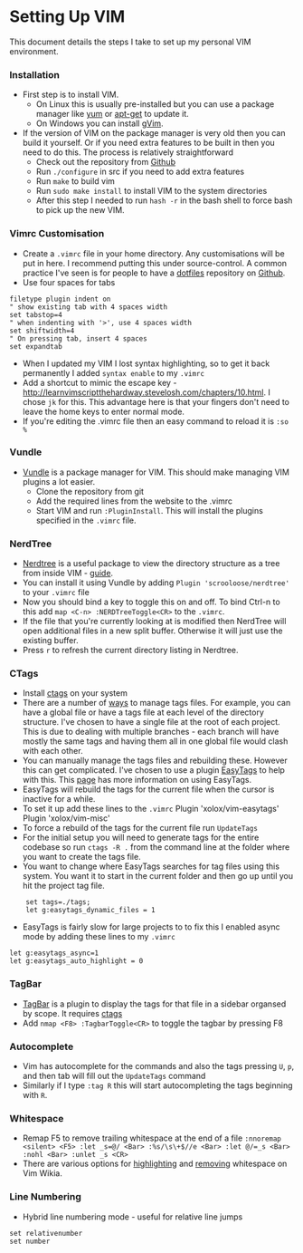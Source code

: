 # Setting Up VIM

This document details the steps I take to set up my personal VIM environment.

### Installation

* First step is to install VIM.
    * On Linux this is usually pre-installed but you can use a package manager like [yum][] or [apt-get][] to update it.
    * On Windows you can install [gVim][].
* If the version of VIM on the package manager is very old then you can build it yourself. Or if you need extra features to be built in then you need to do this. The process is relatively straightforward
    * Check out the repository from [Github](https://github.com/vim/vim)
    * Run `./configure` in src if you need to add extra features
    * Run `make` to build vim
    * Run `sudo make install` to install VIM to the system directories
    * After this step I needed to run `hash -r` in the bash shell to force bash to pick up the new VIM.

### Vimrc Customisation

* Create a `.vimrc` file in your home directory. Any customisations will be put in here. I recommend putting this under source-control. A common practice I've seen is for people to have a [dotfiles][] repository on [Github][].
* Use four spaces for tabs
```vim
filetype plugin indent on
" show existing tab with 4 spaces width
set tabstop=4
" when indenting with '>', use 4 spaces width
set shiftwidth=4
" On pressing tab, insert 4 spaces
set expandtab
```
* When I updated my VIM I lost syntax highlighting, so to get it back permanently I added `syntax enable` to my `.vimrc`
* Add a shortcut to mimic the escape key - http://learnvimscriptthehardway.stevelosh.com/chapters/10.html. I chose `jk` for this. This advantage here is that your fingers don't need to leave the home keys to enter normal mode.
* If you're editing the .vimrc file then an easy command to reload it is `:so %`

### Vundle

* [Vundle][] is a package manager for VIM. This should make managing VIM plugins a lot easier.
    - Clone the repository from git
    - Add the required lines from the website to the .vimrc
    - Start VIM and run `:PluginInstall`. This will install the plugins specified in the `.vimrc` file.

### NerdTree

* [Nerdtree][] is a useful package to view the directory structure as a tree from inside VIM - [guide](https://medium.com/usevim/nerd-tree-guide-bb22c803dcd2#.5lijrocgr).
* You can install it using Vundle by adding `Plugin 'scrooloose/nerdtree'` to your `.vimrc` file
* Now you should bind a key to toggle this on and off. To bind Ctrl-n to this add `map <C-n> :NERDTreeToggle<CR>` to the `.vimrc`.
* If the file that you're currently looking at is modified then NerdTree will open additional files in a new split buffer. Otherwise it will just use the existing buffer.
* Press `r` to refresh the current directory listing in Nerdtree.

### CTags
* Install [ctags][] on your system
* There are a number of [ways](http://ctags.sourceforge.net/faq.html#15) to manage tags files. For example, you can have a global file or have a tags file at each level of the directory structure. I've chosen to have a single file at the root of each project. This is due to dealing with multiple branches - each branch will have mostly the same tags and having them all in one global file would clash with each other.
* You can manually manage the tags files and rebuilding these. However this can get complicated. I've chosen to use a plugin [EasyTags][] to help with this. This [page](https://codeyarns.com/2015/03/21/easytags-plugin-for-vim/) has more information on using EasyTags.
* EasyTags will rebuild the tags for the current file when the cursor is inactive for a while.
* To set it up add these lines to the `.vimrc`
        Plugin 'xolox/vim-easytags'
        Plugin 'xolox/vim-misc'
* To force a rebuild of the tags for the current file run `UpdateTags`
* For the initial setup you will need to generate tags for the entire codebase so run `ctags -R .` from the command line at the folder where you want to create the tags file.
* You want to change where EasyTags searches for tag files using this system. You want it to start in the current folder and then go up until you hit the project tag file.
```vim
    set tags=./tags;
    let g:easytags_dynamic_files = 1
```
* EasyTags is fairly slow for large projects to to fix this I enabled async mode by adding these lines to my `.vimrc`
```vim
let g:easytags_async=1
let g:easytags_auto_highlight = 0
```

### TagBar

* [TagBar][] is a plugin to display the tags for that file in a sidebar organsed by scope. It requires [ctags][]
* Add `nmap <F8> :TagbarToggle<CR>` to toggle the tagbar by pressing F8

### Autocomplete
* Vim has autocomplete for the commands and also the tags pressing `U`, `p`, and then tab will fill out the `UpdateTags` command
* Similarly if I type `:tag R` this will start autocompleting the tags beginning with `R`.

### Whitespace
* Remap F5 to remove trailing whitespace at the end of a file
`:nnoremap <silent> <F5> :let _s=@/ <Bar> :%s/\s\+$//e <Bar> :let @/=_s <Bar> :nohl <Bar> :unlet _s <CR>`
* There are various options for [highlighting](http://vim.wikia.com/wiki/VimTip396) and [removing](http://vim.wikia.com/wiki/Remove_unwanted_spaces) whitespace on Vim Wikia.

### Line Numbering

* Hybrid line numbering mode - useful for relative line jumps
```vim
set relativenumber
set number
```

[yum]: https://fedoraproject.org/wiki/Yum
[EasyTags]: https://github.com/xolox/vim-easytags
[gVim]: http://www.vim.org/download.php
[Vundle]: https://github.com/VundleVim/Vundle.vim
[Nerdtree]: https://github.com/scrooloose/nerdtree
[apt-get]: https://en.wikipedia.org/wiki/Advanced_Packaging_Tool
[ctags]: http://ctags.sourceforge.net/
[dotfiles]: https://dotfiles.github.io/
[Github]: https://github.com/
[TagBar]: https://github.com/majutsushi/tagbar
